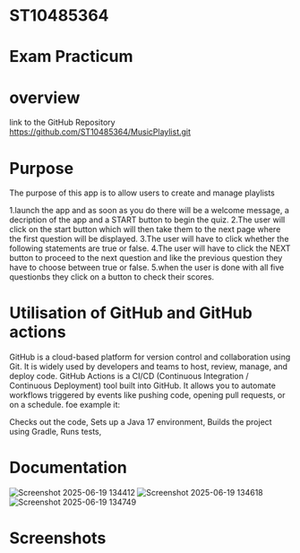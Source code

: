# ST10485364
# Exam Practicum
# overview

link to the GitHub Repository
https://github.com/ST10485364/MusicPlaylist.git

# Purpose
The purpose of this app is to allow users to create and manage playlists

1.launch the app and as soon as you do there will be a welcome message, a decription of the app and a START button to begin the quiz.
2.The user will click on the start button which will then take them to the next page where the first question will be displayed.
3.The user will have to click whether the following statements are true or false.
4.The user will have to click the NEXT button to proceed to the next question and like the previous question they have to choose between true or false.
5.when the user is done with all five questionbs they click on a button to check their scores.

# Utilisation of GitHub and GitHub actions
GitHub is a cloud-based platform for version control and collaboration using Git. It is widely used by developers and teams to host, review, manage, and deploy code.
GitHub Actions is a CI/CD (Continuous Integration / Continuous Deployment) tool built into GitHub. It allows you to automate workflows triggered by events like pushing code, opening pull requests, or on a schedule.
foe example it:

Checks out the code,
Sets up a Java 17 environment,
Builds the project using Gradle,
Runs tests,

# Documentation
![Screenshot 2025-06-19 134412](https://github.com/user-attachments/assets/fe7200f0-a9eb-4382-80a5-e0e6413b1cb1)
![Screenshot 2025-06-19 134618](https://github.com/user-attachments/assets/ec91cc6b-c1e7-4d57-8fde-68cbaca2db14)
![Screenshot 2025-06-19 134749](https://github.com/user-attachments/assets/c50f9b8d-1485-4526-ade4-ea1d47f6e908)
# Screenshots
